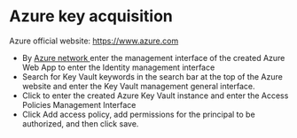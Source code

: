 # Azure key acquisition

Azure official website: https://www.azure.com

- By [Azure network ](https://portal.azure.com/) enter the management interface of the created Azure Web App to enter the Identity management interface
- Search for Key Vault keywords in the search bar at the top of the Azure website and enter the Key Vault management general interface.
[](https://images.serverlessfans.com/access/azure-page.jpg)
- Click to enter the created Azure Key Vault instance and enter the Access Policies Management Interface
- Click Add access policy, add permissions for the principal to be authorized, and then click save.

